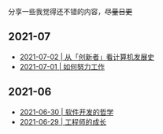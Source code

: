 分享一些我觉得还不错的内容，~~尽量日更~~

## 2021-07
- [2021-07-02 | 从「创新者」看计算机发展史](https://github.com/lzyy/telescope/discussions/5)
- [2021-07-01 | 如何努力工作](https://github.com/lzyy/telescope/discussions/4)

## 2021-06
- [2021-06-30 | 软件开发的哲学](https://github.com/lzyy/telescope/discussions/2)
- [2021-06-29 | 工程师的成长](https://github.com/lzyy/telescope/discussions/1)
